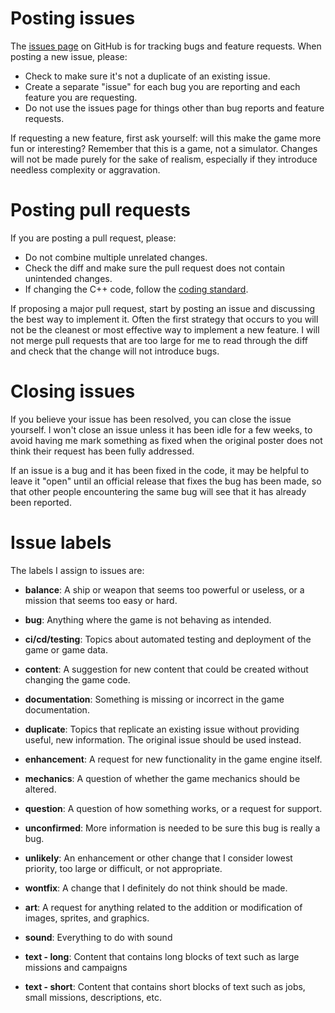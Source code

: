# Posting issues

The [issues page](https://github.com/endless-sky/endless-sky/issues) on GitHub is for tracking bugs and feature requests. When posting a new issue, please:

* Check to make sure it's not a duplicate of an existing issue.
* Create a separate "issue" for each bug you are reporting and each feature you are requesting.
* Do not use the issues page for things other than bug reports and feature requests.

If requesting a new feature, first ask yourself: will this make the game more fun or interesting? Remember that this is a game, not a simulator. Changes will not be made purely for the sake of realism, especially if they introduce needless complexity or aggravation.

# Posting pull requests

If you are posting a pull request, please:

* Do not combine multiple unrelated changes.
* Check the diff and make sure the pull request does not contain unintended changes.
* If changing the C++ code, follow the [coding standard](https://endless-sky.github.io/styleguide/styleguide.xml).

If proposing a major pull request, start by posting an issue and discussing the best way to implement it. Often the first strategy that occurs to you will not be the cleanest or most effective way to implement a new feature. I will not merge pull requests that are too large for me to read through the diff and check that the change will not introduce bugs.

# Closing issues

If you believe your issue has been resolved, you can close the issue yourself. I won't close an issue unless it has been idle for a few weeks, to avoid having me mark something as fixed when the original poster does not think their request has been fully addressed.

If an issue is a bug and it has been fixed in the code, it may be helpful to leave it "open" until an official release that fixes the bug has been made, so that other people encountering the same bug will see that it has already been reported.

# Issue labels

The labels I assign to issues are:

* **balance**: A ship or weapon that seems too powerful or useless, or a mission that seems too easy or hard.
* **bug**: Anything where the game is not behaving as intended.
* **ci/cd/testing**: Topics about automated testing and deployment of the game or game data.
* **content**: A suggestion for new content that could be created without changing the game code.
* **documentation**: Something is missing or incorrect in the game documentation.
* **duplicate**: Topics that replicate an existing issue without providing useful, new information. The original issue should be used instead.
* **enhancement**: A request for new functionality in the game engine itself.
* **mechanics**: A question of whether the game mechanics should be altered.
* **question**: A question of how something works, or a request for support.
* **unconfirmed**: More information is needed to be sure this bug is really a bug.
* **unlikely**: An enhancement or other change that I consider lowest priority, too large or difficult, or not appropriate.
* **wontfix**: A change that I definitely do not think should be made.

* **art**: A request for anything related to the addition or modification of images, sprites, and graphics.
* **sound**: Everything to do with sound
* **text - long**: Content that contains long blocks of text such as large missions and campaigns
* **text - short**: Content that contains short blocks of text such as jobs, small missions, descriptions, etc.
